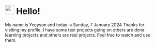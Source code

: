  <h1>
    <img src="https://emojis.slackmojis.com/emojis/images/1643510097/45343/hi.gif?1643510097" width="30"/> 
    Hello!
 </h1>
 <p>
    My name is Yeeyson and today is Sunday, 7 January 2024
    Thanks for visiting my profile, I have some test projects going on others are done learning projects and others are real projects.
    Feel free to watch and use them.
 </p>